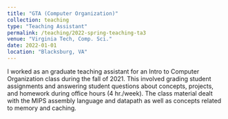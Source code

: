 ```yaml
---
title: "GTA (Computer Organization)"
collection: teaching
type: "Teaching Assistant"
permalink: /teaching/2022-spring-teaching-ta3
venue: "Virginia Tech, Comp. Sci."
date: 2022-01-01
location: "Blacksburg, VA"
---
```


I worked as an graduate teaching assistant for an Intro to Computer Organization class during the fall of 2021. This involved grading student assignments and answering student questions about concepts, projects, and homework during office hours (4 hr./week). The class material dealt with the MIPS assembly language and datapath as well as concepts related to memory and caching.